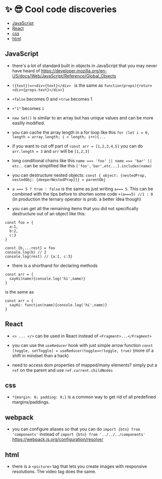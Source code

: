 #  ✨ 😎 Cool code discoveries

 - [JavaScript](#JavaScript)
 - [React](#React)
 - [css](#css)
 - [html](#html)
 
 
 
## JavaScript

- there's a lot of standard built in objects in JavaScript that you may never have heard of https://developer.mozilla.org/en-US/docs/Web/JavaScript/Reference/Global_Objects

- `({text})=><div>{text}</div> ` is the same as `function(props){return <div>{props.text}</div>}`

 - `+false` becomes 0 and `+true` becomes 1
 
 - `+"1"` becomes `1`

 - `new Set()` is similar to an array but has unique values and can be more easilly modified.
 
 - you can cache the array length in a for loop like this `for (let i = 0, length = array.length; i < length; i++){...`
 
 - if you want to cut off part of  `const arr = [1,2,3,4,5]`  you can do `arr.length = 3` and `arr` will be `[1,2,3]` 
 
  - long conditional chains like this `name === 'foo' || name === 'bar' || etc..` can be simplified like this `['foo','bar',etc...].includes(name)`

 - you can destructure nested objects: `const { object: {nestedProp, nestedObj: {deeperNestedProp}}} = parentObj`

 - `a === 5 ? true : false` is the same as just writing `a=== 5`. This can be combined with the tips before to shorten some code `+(a===5) //1 : 0` (in production the ternary operator is prob. a better idea though)
 
 - you can get all the remaining items that you did not specifically destructure out of an object like this: 
```
const foo = {
  a:1,
  b:2,
  c:3
}

const {b,...rest} = foo
console.log(b) // 2
console.log(rest) // {a:1, c:3}
```

 - there is a shorthand for declaring methods 
```
const arr = {
  sayHi(name){console.log('hi',name)}
}
```
is the same as
```
const arr = {
  sayHi: function(name){console.log('hi',name)}
}
```

## React

 - `<> ... </>` can be used in React instead of `<Fragment>...</Fragment>`

 - you can use the `useReducer` hook with just simple arrow function `const [toggle, setToggle] = useReducer(toggle=>!toggle, true)` (more of a shift in mindset than a hack)
 
 - need to access dom properties of mapped/many elements? simply put a `ref` on the parent and use `ref.current.childNodes`
 
 ## css

 - `*{margin: 0; padding: 0;}` is a common way to get rid of all predefined margins/paddings. 
 
 ## webpack

 - you can configure aliases so that you can do `import {btn} from 'components'` instead of `import {btn} from '../../../components'` https://webpack.js.org/configuration/resolve/
 
 ## html
 
  - there is a `<picture>` tag that lets you create images with responsive resolutions. The video tag does the same.

